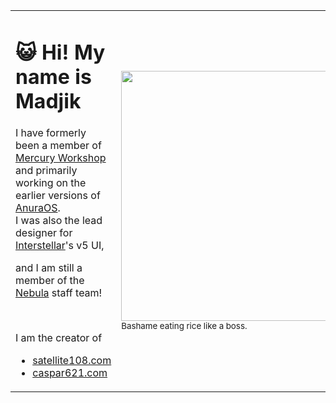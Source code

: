 <table align="center">
  <tr>
    <td>
    <h1>😺 Hi! My name is Madjik</h1>
    <p>I have formerly been a member of <a href="https://github.com/MercuryWorkshop">Mercury Workshop</a><br>and primarily working on the earlier versions of <a href="https://github.com/MercuryWorkshop/anuraOS">AnuraOS</a>.
      <br>I was also the lead designer for <a href="https://github.com/InterstellarNetwork">Interstellar</a>'s v5 UI,
      <br>
      <p>and I am still a member of the <a href="https://github.com/NebulaServices/">Nebula</a> staff team!</p>
    <br>
    <p>I am the creator of</p>
    <ul>
      <li><a href="https://satellite108.com">satellite108.com</a></li>
      <li><a href="https://caspar621.com">caspar621.com</a></li>
    </ul>
    </td>
    <td><img style="height:400px;" src="https://static.wikia.nocookie.net/shikanoko-nokonoko-koshitantan/images/3/39/Meme_Manga.png/revision/latest?cb=20240727102034"><br><sub>Bashame eating rice like a boss.</sub></td>
  </tr>
 </table>
